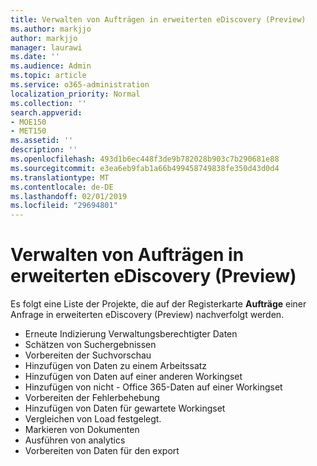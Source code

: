 ```yaml
---
title: Verwalten von Aufträgen in erweiterten eDiscovery (Preview)
ms.author: markjjo
author: markjjo
manager: laurawi
ms.date: ''
ms.audience: Admin
ms.topic: article
ms.service: o365-administration
localization_priority: Normal
ms.collection: ''
search.appverid:
- MOE150
- MET150
ms.assetid: ''
description: ''
ms.openlocfilehash: 493d1b6ec448f3de9b782028b903c7b290681e88
ms.sourcegitcommit: e3ea6eb9fab1a66b499458749838fe350d43d0d4
ms.translationtype: MT
ms.contentlocale: de-DE
ms.lasthandoff: 02/01/2019
ms.locfileid: "29694801"
---
```

# <a name="manage-jobs-in-advanced-ediscovery-preview"></a>Verwalten von Aufträgen in erweiterten eDiscovery (Preview)

Es folgt eine Liste der Projekte, die auf der Registerkarte **Aufträge** einer Anfrage in erweiterten eDiscovery (Preview) nachverfolgt werden.

- Erneute Indizierung Verwaltungsberechtigter Daten
- Schätzen von Suchergebnissen
- Vorbereiten der Suchvorschau
- Hinzufügen von Daten zu einem Arbeitssatz
- Hinzufügen von Daten auf einer anderen Workingset
- Hinzufügen von nicht - Office 365-Daten auf einer Workingset
- Vorbereiten der Fehlerbehebung
- Hinzufügen von Daten für gewartete Workingset
- Vergleichen von Load festgelegt.
- Markieren von Dokumenten
- Ausführen von analytics
- Vorbereiten von Daten für den export

